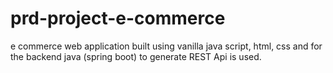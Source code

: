 # prd-project-e-commerce
e commerce web application built using vanilla java script, html, css and for the backend java (spring boot) to generate REST Api is used.
